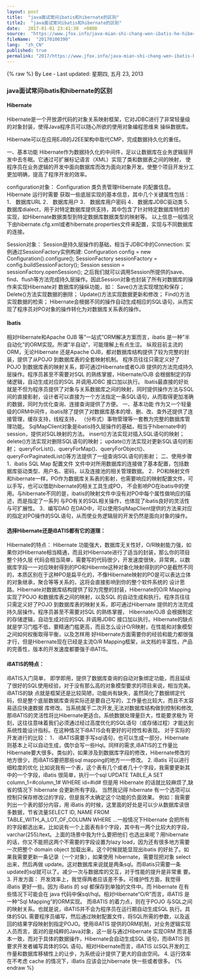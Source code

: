 ```yaml
---
layout: post
title:  "java面试常问ibatis和hibernate的区别"
title2:  "java面试常问ibatis和hibernate的区别"
date:   2017-01-01 23:41:30  +0800
source:  "https://www.jfox.info/java-mian-shi-chang-wen-ibatis-he-hibernate-de-qu-bie.html"
fileName:  "20170100390"
lang:  "zh_CN"
published: true
permalink: "2017/https://www.jfox.info/java-mian-shi-chang-wen-ibatis-he-hibernate-de-qu-bie.html"
---
```

{% raw %}
By Lee - Last updated: 星期四, 五月 23, 2013

### java面试常问ibatis和hibernate的区别

#### Hibernate

Hibernate是一个开放源代码的对象关系映射框架，它对JDBC进行了非常轻量级的对象封装，使得Java程序员可以随心所欲的使用对象编程思维来
操纵数据库。

Hibernate可以在应用EJB的J2EE架构中取代CMP，完成数据持久化的重任。

一、基本功能
Hibernate作为数据持久化的中间件，足以让数据库在业务逻辑层开发中去冬眠。它通过可扩展标记语言（XML）实现了类和数据表之间的映射，
使程序员在业务逻辑的开发中面向数据库而改为面向对象开发。使整个项目开发分工更加明确，提高了程序开发的效率。

configuration对象： 
Configuration 类负责管理Hibernate 的配置信息。Hibernate 运行时需要
获取一些底层实现的基本信息，其中几个关键属性包括：
1． 数据库URL
2． 数据库用户
3． 数据库用户密码
4． 数据库JDBC驱动类
5． 数据库dialect，用于对特定数据库提供支持，其中包含了针对特定数据库特性的实现，如Hibernate数据类型到特定数据库数据类型的映射等。 
以上信息一般情况下由hibernate.cfg.xml或者hibernate.properties文件来配置，实现与不同数据库的连接。

Session对象： 
Session是持久层操作的基础，相当于JDBC中的Connection:
实例通过SessionFactory实例构建:
Configuration config = new Configuration().configure();
SessionFactory sessionFactory = config.buildSessionFactory();
Session session = sessionFactory.openSession();
之后我们就可以调用Session所提供的save、find、flush等方法完成持久层操作。因此Session对象也封装了所有对数据库的操作来实现Hibernate对
数据库的操纵功能，如： 
Save()方法实现增加和保存； 
Delete()方法实现数据的删除； 
Update()方法实现数据更新和修改； 
Find()方法实现数据的检索； 
Hibernate会根据不同的操作自动生成相应的SQL语句，从而实现了程序员对PO对象的操作转化为对数据库关系表的操作。

#### Ibatis

相对Hibernate和Apache OJB 等”一站式”ORM解决方案而言，ibatis 是一种”半自动化”的ORM实现。所谓”半自动”，可能理解上有点生涩。
纵观目前主流的ORM，无论Hibernate 还是Apache OJB，都对数据库结构提供了较为完整的封装，提供了从POJO 到数据库表的全套映射机制。
程序员往往只需定义好了POJO 到数据库表的映射关系，即可通过Hibernate或者OJB 提供的方法完成持久层操作。程序员甚至不需要对SQL 的熟练掌握，Hibernate/OJB 会根据制定的存储逻辑，自动生成对应的SQL 并调用JDBC 接口加以执行。
Ibatis最直接的好处就是不但为程序员提供了对象与关系数据库之间的映射，同时提供操作方法与SQL间的直接影射，设计者可以直接为一个方法指定一条SQL语句，从而取得更加准确的数据，同时为优化查询、连接查询提供了方便。 
一、基本功能
作为又一个轻量级的ORM中间件，ibatis除了提供了对数据库基本的增、删、改、查外还提供了连接管理，缓存支持，线程支持，
（分布式）事物管理等一套教为完整的数据库管理功能。 
SqlMapClient对象是ibatis持久层操作的基础，相当于hibernate中的session，提供对SQL映射的方法。 
insert()方法实现对插入SQL语句的映射； 
delete()方法实现对删除SQL语句的映射； 
update()方法实现对更新SQL语句的影射； 
queryForList()、queryForMap()、queryForObject()、queryForPaginatedList()等方法提供了一组查询SQL语句的影射；
二、使用步骤
1．ibatis SQL Map 配置文件 
文件中对所用数据库的连接做了基本配置，包括数据库驱动类型、用户名、密码，以及连接池的相关管理数据。 
2．PO和映射文件 
和hibernate一样，PO作为数据库关系表的影射，也需要响应的映射配置文件，可以手写，也可以借助hibernate的相关工具生成PO，
不会影响PO在ibatis中的使用。与hibernate不同的是，ibatis的映射文件中没有对PO中每个属性做响应的描述，而是指定了一系列
与PO有关的SQL相关操作，也体现了ibatis良好的灵活性与可扩展性。 
3．编写DAO 
在DAO中，可以使用SqlMapClient提供的方法来对应的指定对PO操作的SQL语句，从而使业务逻辑层的开发仍然是面向对象的操作。

#### 选择Hibernate还是iBATIS都有它的道理：

Hibernate的特点：
Hibernate 功能强大，数据库无关性好，O/R映射能力强，如果你对Hibernate相当精通，而且对Hibernate进行了适当的封装，那么你的项目整个持久层 代码会相当简单，需要写的代码很少，开发速度很快，非常爽。以数据库字段一一对应映射得到的PO和Hibernte这种对象化映射得到的PO是截然不同 的，本质区别在于这种PO是扁平化的，不像Hibernate映射的PO是可以表达立体的对象继承，聚合等等关系的，这将会直接影响到你的整个软件系统的 设计思路。Hibernate对数据库结构提供了较为完整的封装，Hibernate的O/R Mapping实现了POJO 和数据库表之间的映射，以及SQL 的自动生成和执行。程序员往往只需定义好了POJO 到数据库表的映射关系，即可通过Hibernate 提供的方法完成持久层操作。程序员甚至不需要对SQL 的熟练掌握， Hibernate/OJB 会根据制定的存储逻辑，自动生成对应的SQL 并调用JDBC 接口加以执行。Hibernate的缺点就是学习门槛不低，要精通门槛更高，而且怎么设计O/R映射，在性能和对象模型之间如何权衡取得平衡，以及怎样用 好Hibernate方面需要你的经验和能力都很强才行，但是Hibernate现在已经是主流O/R Mapping框架，从文档的丰富性，产品的完善性，版本的开发速度都要强于iBATIS。

#### iBATIS的特点：

iBATIS入门简单， 即学即用，提供了数据库查询的自动对象绑定功能，而且延续了很好的SQL使用经验，对于没有那么高的对象模型要求的项目来说，相当完美。iBATIS的缺 点就是框架还是比较简陋，功能尚有缺失，虽然简化了数据绑定代码，但是整个底层数据库查询实际还是要自己写的，工作量也比较大，而且不太容易适应快速数据 库修改。当系统属于二次开发,无法对数据库结构做到控制和修改,那iBATIS的灵活性将比Hibernate更适合。系统数据处理量巨大，性能要求极为 苛刻，这往往意味着我们必须通过经过高度优化的SQL语句（或存储过程）才能达到系统性能设计指标。在这种情况下iBATIS会有更好的可控性和表现。
对于实际的开发进行的比较：
1． iBATIS需要手写sql语句，也可以生成一部分，Hibernate则基本上可以自动生成，偶尔会写一些Hql。同样的需求,iBATIS的工作量比 Hibernate要大很多。类似的，如果涉及到数据库字段的修改，Hibernate修改的地方很少，而iBATIS要把那些sql mapping的地方一一修改。
2. iBatis 可以进行细粒度的优化
比如说我有一个表，这个表有几个或者几十个字段，我需要更新其 中的一个字段，iBatis 很简单，执行一个sql UPDATE TABLE_A SET column_1=#column_1# WHERE id=#id# 但是用 Hibernate 的话就比较麻烦了,缺省的情况下 hibernate 会更新所有字段。 当然我记得 hibernate 有一个选项可以控制只保存修改过的字段，但是我不太确定这个功能的负面效果。 
例如：我需要列出一个表的部分内容，用 iBatis 的时候，这里面的好处是可以少从数据库读很多数据，节省流量SELECT ID, NAME FROM TABLE_WITH_A_LOT_OF_COLUMN WHERE …一般情况下Hibernate 会把所有的字段都选出来。比如说有一个上面表有8个字段，其中有一两个比较大的字段，varchar(255)/text。上面的场景中我为什么要把他们 也选出来呢？用hibernate 的话，你又不能把这两个不需要的字段设置为lazy load，因为还有很多地方需要一次把整个 domain object 加载出来。这个时候就能显现出ibatis 的好处了。如果我需要更新一条记录（一个对象），如果使用 hibernate，需要现把对象 select 出来，然后再做 update。这对数据库来说就是两条sql。而iBatis只需要一条update的sql就可以了。减少一次与数据库的交互，对于性能的提升是非常重 要。
3. 开发方面：
开发效率上，我觉得两者应该差不多。可维护性方面，我觉得 iBatis 更好一些。因为 iBatis 的 sql 都保存到单独的文件中。而 Hibernate 在有些情况下可能会在 java 代码中保sql/hql。相对Hibernate“O/R”而言，iBATIS 是一种“Sql Mapping”的ORM实现。 而iBATIS 的着力点，则在于POJO 与SQL之间的映射关系。也就是说，iBATIS并不会为程序员在运行期自动生成SQL 执行。具体的SQL 需要程序员编写，然后通过映射配置文件，将SQL所需的参数，以及返回的结果字段映射到指定POJO。使用iBATIS 提供的ORM机制，对业务逻辑实现人员而言，面对的是纯粹的Java对象，这一层与通过Hibernate 实现ORM 而言基本一致，而对于具体的数据操作，Hibernate会自动生成SQL 语句，而iBATIS 则要求开发者编写具体的SQL 语句。相对Hibernate而言，iBATIS 以SQL开发的工作量和数据库移植性上的让步，为系统设计提供了更大的自由空间。
4. 运行效率 
在不考虑 cache 的情况下，iBatis 应该会比hibernate 快一些或者很多。
{% endraw %}
